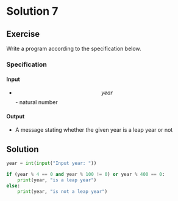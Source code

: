 # Solution 7

## Exercise

Write a program according to the specification below.

### Specification

#### Input

* $$year$$ - natural number

#### Output

* A message stating whether the given year is a leap year or not

## Solution

```python
year = int(input("Input year: "))

if (year % 4 == 0 and year % 100 != 0) or year % 400 == 0:
    print(year, "is a leap year")
else:
    print(year, "is not a leap year")
```
